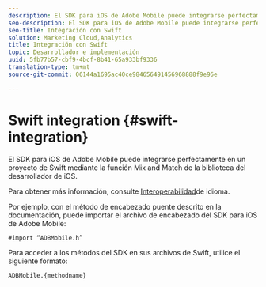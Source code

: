 ```yaml
---
description: El SDK para iOS de Adobe Mobile puede integrarse perfectamente en un proyecto de Swift mediante la función Mix and Match de la biblioteca del desarrollador de iOS.
seo-description: El SDK para iOS de Adobe Mobile puede integrarse perfectamente en un proyecto de Swift mediante la función Mix and Match de la biblioteca del desarrollador de iOS.
seo-title: Integración con Swift
solution: Marketing Cloud,Analytics
title: Integración con Swift
topic: Desarrollador e implementación
uuid: 5fb77b57-cbf9-4bcf-8b41-65a933bf9336
translation-type: tm+mt
source-git-commit: 06144a1695ac40ce984656491456968888f9e96e

---
```



# Swift integration {#swift-integration}

El SDK para iOS de Adobe Mobile puede integrarse perfectamente en un proyecto de Swift mediante la función Mix and Match de la biblioteca del desarrollador de iOS.

Para obtener más información, consulte [Interoperabilidad](https://developer.apple.com/documentation/swift#2984801.html)de idioma.

Por ejemplo, con el método de encabezado puente descrito en la documentación, puede importar el archivo de encabezado del SDK para iOS de Adobe Mobile:

```
#import “ADBMobile.h”
```

Para acceder a los métodos del SDK en sus archivos de Swift, utilice el siguiente formato:

```
ADBMobile.{methodname}
```

